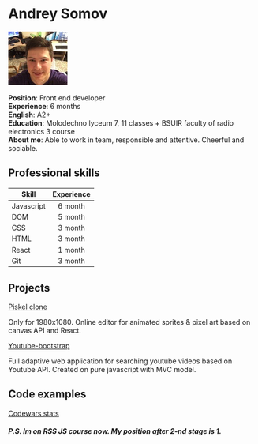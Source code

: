 # Andrey Somov

![Me](https://github.com/AndreySomov/cv/blob/gh-pages/me.jpg?raw=true)

**Position**: Front end developer  
**Experience**: 6 months  
**English**: A2+  
**Education**: Molodechno lyceum 7, 11 classes + BSUIR faculty of radio electronics 3 course  
**About me**: Able to work in team, responsible and attentive. Cheerful and sociable.  

## Professional skills  

| Skill         | Experience    |
| ------------- |:-------------:|
| Javascript    | 6 month       |
| DOM           | 5 month       |
| CSS           | 3 month       |
| HTML          | 3 month       |
| React         | 1 month       |
| Git           | 3 month       |

## Projects

  
[Piskel clone](https://AndreySomov.github.io/piskel-clone/)  

Only for 1980x1080. Online editor for animated sprites & pixel art based on canvas API and React.
 
[Youtube-bootstrap ](https://AndreySomov.github.io/youtube-bootstrap/)  

Full adaptive web application for searching youtube videos based on Youtube API. 
Created on pure javascript with MVC model. 


## Code examples  

[Сodewars stats](https://www.codewars.com/users/AndreySomov/completed)  


##### P.S. Im on RSS JS course now. My position after 2-nd stage is 1.
